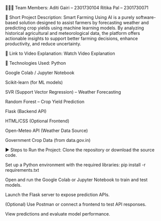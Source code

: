 🧑‍🤝‍🧑 Team Members:
Aditi Gairi – 2301730104
Ritika Pal – 2301730071

📝 Short Project Description:
Smart Farming Using AI is a purely software-based solution designed to assist farmers by forecasting weather and predicting crop yields using machine learning models. By analyzing historical agricultural and meteorological data, the platform offers actionable insights to support better farming decisions, enhance productivity, and reduce uncertainty.

🎥 Link to Video Explanation:
Watch Video Explanation

🧰 Technologies Used:
Python

Google Colab / Jupyter Notebook

Scikit-learn (for ML models)

SVR (Support Vector Regression) – Weather Forecasting

Random Forest – Crop Yield Prediction

Flask (Backend API)

HTML/CSS (Optional Frontend)

Open-Meteo API (Weather Data Source)

Government Crop Data (from data.gov.in)

▶️ Steps to Run the Project:
Clone the repository or download the source code.

Set up a Python environment with the required libraries:
pip install -r requirements.txt

Open and run the Google Colab or Jupyter Notebook to train and test models.

Launch the Flask server to expose prediction APIs.

(Optional) Use Postman or connect a frontend to test API responses.

View predictions and evaluate model performance.
